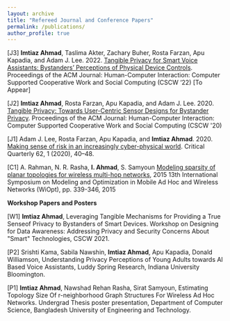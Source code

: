 ```yaml
---
layout: archive
title: "Refereed Journal and Conference Papers"
permalink: /publications/
author_profile: true
---
```

[J3] **Imtiaz Ahmad**, Taslima Akter, Zachary Buher, Rosta Farzan, Apu Kapadia, and Adam J. Lee. 2022. [Tangible Privacy for Smart Voice Assistants: Bystanders’
Perceptions of Physical Device Controls](https://homes.luddy.indiana.edu/kapadia/papers/ahmad-tangible-cscw22-preprint.pdf). Proceedings of the ACM Journal: Human-Computer Interaction: Computer Supported Cooperative Work and Social Computing (CSCW ‘22) [To Appear]

[J2] **Imtiaz Ahmad**, Rosta Farzan, Apu Kapadia, and Adam J. Lee. 2020. [Tangible Privacy: Towards User-Centric Sensor Designs for Bystander Privacy](https://people.cs.pitt.edu/~adamlee/pubs/2020/ahmad2020cscw.pdf). Proceedings of the ACM Journal: Human-Computer Interaction: Computer Supported Cooperative Work and Social Computing (CSCW '20)

[J1] Adam J. Lee, Rosta Farzan, Apu Kapadia, and **Imtiaz Ahmad**. 2020. [Making sense of risk in an increasingly cyber-physical world](https://par.nsf.gov/servlets/purl/10196973). Critical Quarterly 62, 1 (2020), 40–48.

[C1] A. Rahman, N. R. Rasha, **I. Ahmad**, S. Samyoun [Modeling sparsity of planar topologies for wireless multi-hop networks](http://opendl.ifip-tc6.org/db/conf/wiopt/wiopt2015/RahmanRAS15.pdf), 2015 13th International Symposium on Modeling and Optimization in Mobile Ad Hoc and Wireless Networks (WiOpt), pp. 339-346, 2015

**Workshop Papers and Posters**

[W1] **Imtiaz Ahmad**, Leveraging Tangible Mechanisms for Providing a True Senseof Privacy to Bystanders of Smart Devices. Workshop on Designing for Data Awareness: Addressing Privacy and Security Concerns
About "Smart" Technologies, CSCW 2021.

[P2] Srishti Kama, Sabila Nawshin, **Imtiaz Ahmad**, Apu Kapadia, Donald Williamson, Understanding Privacy Perceptions of Young Adults towards AI Based Voice Assistants, Luddy Spring Research, Indiana University Bloomington.

[P1] **Imtiaz Ahmad**, Nawshad Rehan Rasha, Sirat Samyoun, Estimating Topology Size Of r-neighborhood Graph Structures For Wireless Ad Hoc Networks. Undergrad Thesis poster presentation, Department of Computer Science, Bangladesh University of Engineering and Technology.

